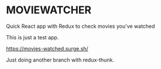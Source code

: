 MOVIEWATCHER
============

Quick React app with Redux to check movies you've watched

This is just a test app.

https://movies-watched.surge.sh/

Just doing another branch with redux-thunk.
